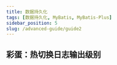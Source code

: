 ```yaml
---
title: 数据持久化
tags: [数据持久化, MyBatis, MyBatis-Plus]
sidebar_position: 5
slug: /advanced-guide/guide2
---
```


## 彩蛋：热切换日志输出级别


